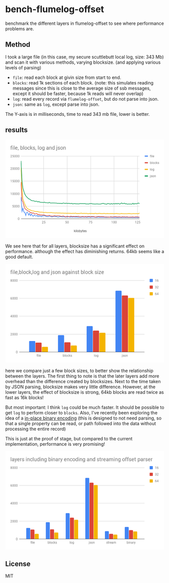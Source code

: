 # bench-flumelog-offset

benchmark the different layers in flumelog-offset to see where performance problems are.

## Method

I took a large file (in this case, my secure scuttlebutt local log, size: 343 Mb) and scan it
with various methods, varying blocksize. (and applying various levels of parsing)

* `file`: read each block at givin size from start to end.
* `blocks`: read 1k sections of each block. (note: this simulates reading messages since this is close to the average size of ssb messages, except it should be faster, because 1k reads will never overlap)
* `log`: read every record via `flumelog-offset`, but do not parse into json.
* `json`: same as `log`, except parse into json.

The Y-axis is in milliseconds, time to read 343 mb file, lower is better.

## results

![read time as block size increases](./images/linegraph.png)

We see here that for all layers, blocksize has a significant effect on performance.
although the effect has diminishing returns. 64kb seems like a good default.

![read time at 16, 32, and 64 kb blocks](./images/barchart.png)

here we compare just a few block sizes, to better show the relationship between
the layers. The first thing to note is that the later layers add more overhead
than the difference created by blocksizes. Next to the time taken by JSON parsing,
blocksize makes very little difference. However, at the lower layers, the effect
of blocksize is strong, 64kb blocks are read twice as fast as 16k blocks!

But most important: I think `log` could be much faster. It should be possible
to get `log` to perform closer to `blocks`. Also, I've recently been exploring
the idea of a [in-place binary encoding](https://github.com/dominictarr/binary)
(this is designed to not need parsing, so that a single property can be read,
or path followed into the data without processing the entire record)

This is just at the proof of stage, but compared to the current implementation,
performance is very promising!

![selected blocksizes compared to proof of concept formats](./images/barchart2.png)

## License

MIT



